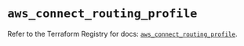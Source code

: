 # `aws_connect_routing_profile`

Refer to the Terraform Registry for docs: [`aws_connect_routing_profile`](https://registry.terraform.io/providers/hashicorp/aws/5.63.0/docs/resources/connect_routing_profile).
